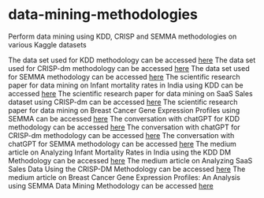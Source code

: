 # data-mining-methodologies
Perform data mining using KDD, CRISP and SEMMA methodologies on various Kaggle datasets

The data set used for KDD methodology can be accessed [here](https://drive.google.com/file/d/12yubioOngdmZ-OmcTIv928Bam3KjMhQP/view?usp=sharing)
The data set used for CRISP-dm methodology can be accessed [here](https://drive.google.com/file/d/1Wcw2Adh_4Sl954xqYOh05EhyhuyILVw6/view?usp=sharing)
The data set used for SEMMA methodology can be accessed [here](https://drive.google.com/file/d/1TIb8Dh38NBTTbIYfsG51vfsYOahClMd-/view?usp=sharing)
The scientific research paper for data mining on Infant mortality rates in India using KDD can be accessed [here](https://drive.google.com/file/d/1Arca6BQ-tHHKa4NR9QTWnnT9IfPMhZI2/view?usp=sharing)
The scientific research paper for data mining on SaaS Sales dataset using CRISP-dm can be accessed [here](https://drive.google.com/file/d/1U1hOPLxZyxhm9xN3YWWx_mPAse4eFX-v/view?usp=sharing)
The scientific research paper for data mining on Breast Cancer Gene Expression Profiles using SEMMA can be accessed [here](https://drive.google.com/file/d/1huOyE4TEWMMm730SJc4OULaOH_av666A/view?usp=sharing)
The conversation with chatGPT for KDD methodology can be accessed [here](https://drive.google.com/file/d/1i0N4MTq1A35Y1155DLauSgIrFZlb3Tm0/view?usp=sharing)
The conversation with chatGPT for CRISP-dm methodology can be accessed [here](https://drive.google.com/file/d/1vcaGO611eEvpqVbXZKpymJGtLrNCfRnR/view?usp=sharing)
The conversation with chatGPT for SEMMA methodology can be accessed [here](https://drive.google.com/file/d/1ot3Obl2NLJo67Yh-evdZ8tIsBRYkVqgh/view?usp=sharing)
The medium article on Analyzing Infant Mortality Rates in India using the KDD DM Methodology can be accessed [here](https://medium.com/@jsalammagari/analyzing-infant-mortality-rates-in-india-using-the-kdd-dm-methodology-991d8465dfc)
The medium article on Analyzing SaaS Sales Data Using the CRISP-DM Methodology can be accessed [here](https://medium.com/@jsalammagari/analyzing-saas-sales-data-using-the-crisp-dm-methodology-e1e38a7a3aa4)
The medium article on Breast Cancer Gene Expression Profiles: An Analysis using SEMMA Data Mining Methodology can be accessed [here](https://medium.com/@jsalammagari/breast-cancer-gene-expression-profiles-an-analysis-using-semma-data-mining-methodology-7e3cc990cd0)
